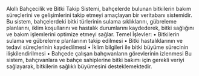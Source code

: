 Akıllı Bahçecilik ve Bitki Takip Sistemi, bahçelerde bulunan bitkilerin bakım süreçlerini ve gelişimlerini takip etmeyi amaçlayan bir veritabanı sistemidir. Bu sistem, bahçelerdeki bitki türlerinin sulama sıklıklarını, gübreleme planlarını, iklim koşullarını ve hastalık durumlarını kaydederek, bitki sağlığını ve bakım işlemlerini optimize etmeyi sağlar.
Temel İşlevler:
•	Bitkilerin sulama ve gübreleme planlarının takip edilmesi
•	Bitki hastalıklarının ve tedavi süreçlerinin kaydedilmesi
•	İklim bilgileri ile bitki büyüme sürecinin ilişkilendirilmesi
•	Bahçede çalışan bahçıvanların görevlerinin izlenmesi
Bu sistem, bahçıvanlara ve bahçe sahiplerine bitki bakımı için gerekli veriyi sağlayarak, bitkilerin sağlıklı büyümesini desteklemektedir.
